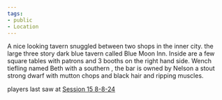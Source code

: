 ```yaml
---
tags:
- public
- Location
---
```


A nice looking tavern snuggled between two shops in the inner city. the large three story dark blue tavern called Blue Moon Inn. Inside are a few square tables with patrons and 3 booths on the right hand side.
Wench tiefling named Beth with a southern , the bar is owned by Nelson a stout strong dwarf with mutton chops and black hair and ripping muscles.

players last saw at [Session 15 8-8-24](../../../../Sessions/Session%2015%208-8-24.md)
